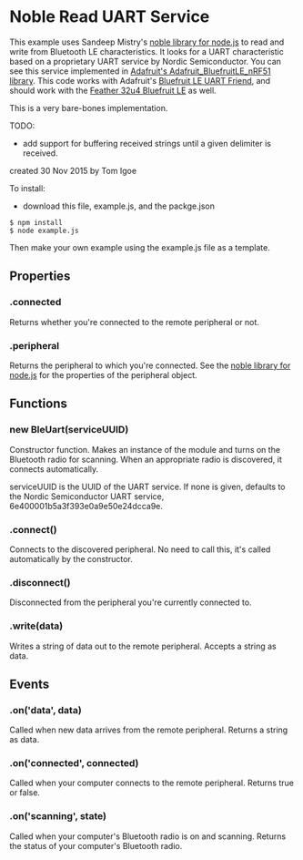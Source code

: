 
# Noble Read UART Service

This example uses Sandeep Mistry's [noble library for node.js](https://github.com/sandeepmistry/noble) to read and write from Bluetooth LE characteristics. It looks for a UART
characteristic based on a proprietary UART service by Nordic Semiconductor.
You can see this service implemented in [Adafruit's Adafruit_BluefruitLE_nRF51 library](https://github.com/adafruit/Adafruit_BluefruitLE_nRF51). This code works with Adafruit's [Bluefruit LE UART Friend](https://www.adafruit.com/products/2479), and should work with the [Feather 32u4 Bluefruit LE](https://www.adafruit.com/product/2829) as well.

This is a very bare-bones implementation.

TODO:
* add support for buffering received strings until a given delimiter is received.

created 30 Nov 2015
by Tom Igoe


To install:
* download this file, example.js, and the packge.json

```
$ npm install
$ node example.js
```

Then make your own example using the example.js file as a template.

## Properties
### .connected
  Returns whether you're connected to the remote peripheral or not.

### .peripheral
  Returns the peripheral to which you're connected. See the [noble library for node.js](https://github.com/sandeepmistry/noble) for the properties of the peripheral object.

## Functions
### new BleUart(serviceUUID)
  Constructor function. Makes an instance of the module and turns on the Bluetooth radio for scanning. When an appropriate radio is discovered, it connects automatically.

  serviceUUID is the UUID of the UART service. If none is given, defaults to the Nordic Semiconductor UART service, 6e400001b5a3f393e0a9e50e24dcca9e.

### .connect()
  Connects to the discovered peripheral. No need to call this, it's called automatically by the constructor.

### .disconnect()
  Disconnected from the peripheral you're currently connected to.

### .write(data)
  Writes a string of data out to the remote peripheral. Accepts a string as data.

## Events

### .on('data', data)
  Called when new data arrives from the remote peripheral. Returns a string as data.

### .on('connected', connected)
  Called when your computer connects to the remote peripheral. Returns true or false.

### .on('scanning', state)
  Called when your computer's Bluetooth radio is on and scanning. Returns the status of your computer's Bluetooth radio.

